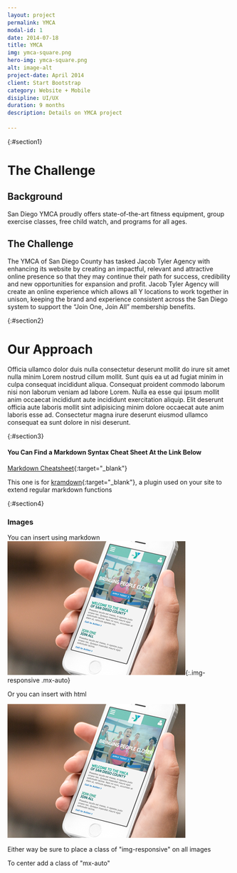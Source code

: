 ```yaml
---
layout: project
permalink: YMCA
modal-id: 1
date: 2014-07-18
title: YMCA
img: ymca-square.png
hero-img: ymca-square.png
alt: image-alt
project-date: April 2014
client: Start Bootstrap
category: Website + Mobile
disipline: UI/UX
duration: 9 months
description: Details on YMCA project

---
```

{:#section1}
# The Challenge
## Background

San Diego YMCA proudly offers state-of-the-art fitness equipment, group exercise classes, free child watch, and programs for all ages.

## The Challenge

The YMCA of San Diego County has tasked Jacob Tyler Agency with enhancing its website by creating an impactful, relevant and attractive online presence so that they may continue their path for success, credibility and new opportunities for expansion and profit. Jacob Tyler Agency will create an online experience which allows all Y locations to work together in unison, keeping the brand and experience consistent across the San Diego system to support the “Join One, Join All” membership benefits.

{:#section2}
# Our Approach

Officia ullamco dolor duis nulla consectetur deserunt mollit do irure sit amet nulla minim Lorem nostrud cillum mollit. Sunt quis ea ut ad fugiat minim in culpa consequat incididunt aliqua. Consequat proident commodo laborum nisi non laborum veniam ad labore Lorem. Nulla ea esse qui ipsum mollit anim occaecat incididunt aute incididunt exercitation aliquip. Elit deserunt officia aute laboris mollit sint adipisicing minim dolore occaecat aute anim laboris esse ad. Consectetur magna irure deserunt eiusmod ullamco consequat ea sunt dolore in nisi deserunt.

{:#section3}
#### You Can Find a Markdown Syntax Cheat Sheet At the Link Below

[Markdown Cheatsheet](https://github.com/adam-p/markdown-here/wiki/Markdown-Cheatsheet ".md Cheatsheet"){:target="\_blank"}

This one is for [kramdown](https://kramdown.gettalong.org/syntax.html "kramdown"){:target="\_blank"}, a plugin used on your site to extend regular markdown functions

{:#section4}
### Images
You can insert using markdown
![ymca](../img/portfolio/ymca-square.png "YMCA Square"){:.img-responsive .mx-auto}

Or you can insert with html

<img class="img-responsive mx-auto" src="../img/portfolio/ymca-square.png" alt="YMCA Square" />

 Either way be sure to place a class of "img-responsive" on all images

To center add a class of "mx-auto"
